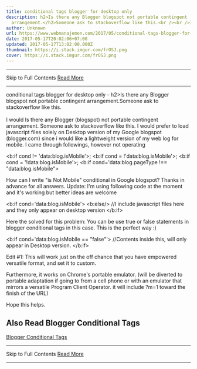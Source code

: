 ```yaml
---
title: conditional tags blogger for desktop only
description: h2>Is there any Blogger blogspot not portable contingent
  arrangement.</h2>Someone ask to stackoverflow like this.<br /><br />I would
author: Unknown
url: https://www.webmanajemen.com/2017/05/conditional-tags-blogger-for-desktop.html
date: 2017-05-17T20:02:06+07:00
updated: 2017-05-17T13:02:00.000Z
thumbnail: https://i.stack.imgur.com/frOSJ.png
cover: https://i.stack.imgur.com/frOSJ.png
---
```


<hr/> Skip to Full Contents <a href="https://www.webmanajemen.com/2017/05/conditional-tags-blogger-for-desktop.html" rel="follow" class="button" id="read-more">Read More</a> <hr/> conditional tags blogger for desktop only - h2>Is there any Blogger blogspot not portable contingent arrangement.</h2>Someone ask to stackoverflow like this.<br /><br />I would Is there any Blogger (blogspot) not portable contingent arrangement.
Someone ask to stackoverflow like this.
I would prefer to load javascript files solely on Desktop version of my
Google blogspot (blogger.com) since i would like a lightweight version of
my web log for mobile.
I came through followings, however not operating

<b:if cond != 'data:blog.isMobile'>;
<b:if cond = !'data:blog.isMobile'>;
<b:if cond = '!data:blog.isMobile'>;
<b:if cond='data:blog.pageType !== "data:blog.isMobile">

How can I write "is Not Mobile" conditional in Google blogspot? Thanks in
advance for all answers.
Update: I'm using following code at the moment and it's working but better
ideas are welcome

<b:if cond='data:blog.isMobile'>
<b:else/>
    //I include javascript files here and they only appear on desktop version
</b:if>

Here the solved for this problem:
You can be use true or false statements in blogger
conditional tags in this case. This is the perfect way :)

<b:if cond='data:blog.isMobile == &quot;false&quot;'>
//Contents inside this, will only appear in Desktop version.
</b:if>


 Edit #1:
This will work just on the off chance that you have empowered versatile format, and set it to custom.


Furthermore, it works on Chrome's portable emulator. (will be diverted to portable adaptation if going to from a cell phone or with an emulator that mirrors a versatile Program Client Operator. it will include ?m=1 toward the finish of the URL)

Hope this helps.

## Also Read Blogger Conditional Tags
[Blogger Conditional Tags](/2021/12/18/blogger-conditional-tags.md) <hr/> Skip to Full Contents <a href="https://www.webmanajemen.com/2017/05/conditional-tags-blogger-for-desktop.html" rel="follow" class="button" id="read-more">Read More</a> <hr/>